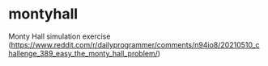 # montyhall
Monty Hall simulation exercise (https://www.reddit.com/r/dailyprogrammer/comments/n94io8/20210510_challenge_389_easy_the_monty_hall_problem/)
